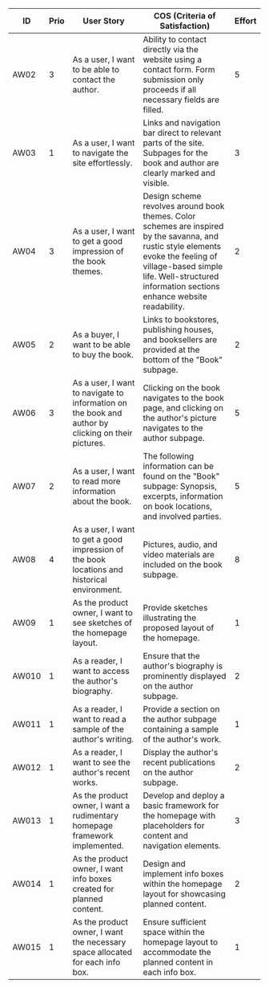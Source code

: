| ID   | Prio | User Story                                                   | COS (Criteria of Satisfaction)                                                      | Effort |
| ---- | ---- | ------------------------------------------------------------ | ------------------------------------------------------------------------------------ | ------ |
| AW02 | 3    | As a user, I want to be able to contact the author.          | Ability to contact directly via the website using a contact form. Form submission only proceeds if all necessary fields are filled. |    5   |
| AW03 | 1    | As a user, I want to navigate the site effortlessly.         | Links and navigation bar direct to relevant parts of the site. Subpages for the book and author are clearly marked and visible. |    3   |
| AW04 | 3    | As a user, I want to get a good impression of the book themes. | Design scheme revolves around book themes. Color schemes are inspired by the savanna, and rustic style elements evoke the feeling of village-based simple life. Well-structured information sections enhance website readability. |    2   |
| AW05 | 2    | As a buyer, I want to be able to buy the book.               | Links to bookstores, publishing houses, and booksellers are provided at the bottom of the "Book" subpage. |    2   |
| AW06 | 3    | As a user, I want to navigate to information on the book and author by clicking on their pictures. | Clicking on the book navigates to the book page, and clicking on the author's picture navigates to the author subpage. |    5   |
| AW07 | 2    | As a user, I want to read more information about the book.   | The following information can be found on the "Book" subpage: Synopsis, excerpts, information on book locations, and involved parties. |    5   |
| AW08 | 4    | As a user, I want to get a good impression of the book locations and historical environment. | Pictures, audio, and video materials are included on the book subpage. |    8   |
| AW09 | 1    | As the product owner, I want to see sketches of the homepage layout.                           | Provide sketches illustrating the proposed layout of the homepage.                                           |    1   |
| AW010 | 1    | As a reader, I want to access the author's biography.                                | Ensure that the author's biography is prominently displayed on the author subpage.  |    2   |
| AW011 | 1    | As a reader, I want to read a sample of the author's writing.                        | Provide a section on the author subpage containing a sample of the author's work.   |    1   |
| AW012 | 1    | As a reader, I want to see the author's recent works.                                | Display the author's recent publications on the author subpage.                     |   2    |
| AW013 | 1    | As the product owner, I want a rudimentary homepage framework implemented.            | Develop and deploy a basic framework for the homepage with placeholders for content and navigation elements. |    3   |
| AW014 | 1    | As the product owner, I want info boxes created for planned content.                  | Design and implement info boxes within the homepage layout for showcasing planned content.                  |    2    |
| AW015 | 1    | As the product owner, I want the necessary space allocated for each info box.         | Ensure sufficient space within the homepage layout to accommodate the planned content in each info box.      |    1    |
